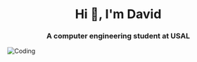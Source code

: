 <h1 align="center">Hi 👋, I'm David</h1>
<h3 align="center">A computer engineering student at USAL</h3>
<img src="https://media.tenor.com/iNpoS6srIXkAAAAC/waneella-pixel-art.gif" alt="Coding">
<p align="left">
</p>
